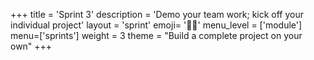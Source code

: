 +++
title = 'Sprint 3'
description = 'Demo your team work; kick off your individual project'
layout = 'sprint'
emoji= '🏃🏾'
menu_level = ['module']
menu=['sprints']
weight = 3
theme = "Build a complete project on your own"
+++
